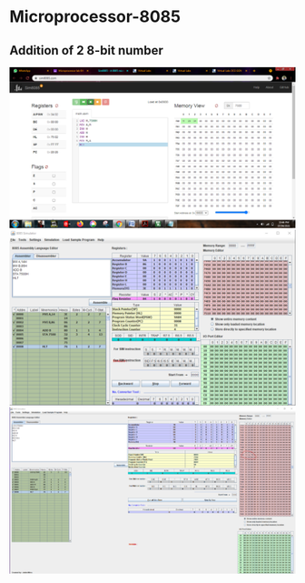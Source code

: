 # Microprocessor-8085
## Addition of 2 8-bit number
![](https://github.com/amandewatnitrr/microprocessor-8085/blob/main/imgs/add-2-8-bit_number(1).png)
![](https://github.com/amandewatnitrr/microprocessor-8085/blob/main/imgs/add-2-8-bit_number(2).png)
![](https://github.com/amandewatnitrr/microprocessor-8085/blob/main/imgs/add-2-8-bit_number.png)

